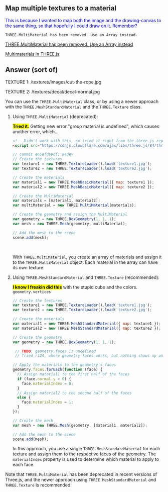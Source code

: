 ## Map multiple textures to a material

<span style="color:#0000dd;">This is because I wanted to map both the image and the drawing-canvas to the same thing, so that hopefully I could draw on it.  Remember?</span>

```
THREE.MultiMaterial has been removed. Use an Array instead. 
```

[THREE.MultiMaterial has been removed. Use an Array instead](https://stackoverflow.com/questions/45429660/three-multimaterial-has-been-removed-use-an-array-instead)

[Multimaterials in THREE.js](https://discourse.threejs.org/t/multimaterials-in-three-js/2368)

## Answer (sort of)

TEXTURE 1: /textures/images/cut-the-rope.jpg

TEXTURE 2: /textures/decal/decal-normal.jpg

You can use the `THREE.MultiMaterial` class, or by using a newer approach with the `THREE.MeshStandardMaterial` and the `THREE.Texture` class.

1. Using `THREE.MultiMaterial` (deprecated):

    <mark>**Tried it.**</mark> Getting new error "group material is undefined", which causes another error, which...

    ```html
    <!-- Didn't work with this, so tried it right from the three.js repo and the code still didn't work.  I might just need a different version. IDK. -->
    <script src="https://cdnjs.cloudflare.com/ajax/libs/three.js/84/three.min.js"></script>
    ```
    
   ```javascript
   // commit e65efda9df; 84dev
   // Create the textures
   var texture1 = new THREE.TextureLoader().load('texture1.jpg');
   var texture2 = new THREE.TextureLoader().load('texture2.jpg');

   // Create the materials
   var material1 = new THREE.MeshBasicMaterial({ map: texture1 });
   var material2 = new THREE.MeshBasicMaterial({ map: texture2 });

   // Create the MultiMaterial
   var materials = [material1, material2];
   var multiMaterial = new THREE.MultiMaterial(materials);

   // Create the geometry and assign the MultiMaterial
   var geometry = new THREE.BoxGeometry(1, 1, 1);
   var mesh = new THREE.Mesh(geometry, multiMaterial);

   // Add the mesh to the scene
   scene.add(mesh);
   ```

    <br>

    With `THREE.MultiMaterial`, you create an array of materials and assign it to the `THREE.MultiMaterial` object. Each material in the array can have its own texture.

2. Using `THREE.MeshStandardMaterial` and `THREE.Texture` (recommended):

    <mark>**I know I freakin did this**</mark> with the stupid cube and the colors. `geometry.vertices`

   ```javascript
   // Create the textures
   var texture1 = new THREE.TextureLoader().load('texture1.jpg');
   var texture2 = new THREE.TextureLoader().load('texture2.jpg');

   // Create the materials
   var material1 = new THREE.MeshStandardMaterial({ map: texture1 });
   var material2 = new THREE.MeshStandardMaterial({ map: texture2 });

   // Create the geometry
   var geometry = new THREE.BoxGeometry(1, 1, 1);

    // TODO: geometry.faces is undefined
    // Tried r124, where geometry.faces works, but nothing shows up on screen.

   // Apply the materials to the geometry's faces
   geometry.faces.forEach(function (face) {
     // Assign material1 to the first half of the faces
     if (face.normal.y > 0) {
       face.materialIndex = 0;
     }
     // Assign material2 to the second half of the faces
     else {
       face.materialIndex = 1;
     }
   });

   // Create the mesh
   var mesh = new THREE.Mesh(geometry, [material1, material2]);

   // Add the mesh to the scene
   scene.add(mesh);
   ```

   In this approach, you use a single `THREE.MeshStandardMaterial` for each texture and assign them to the respective faces of the geometry. The `materialIndex` property is used to determine which material to apply to each face.

Note that `THREE.MultiMaterial` has been deprecated in recent versions of Three.js, and the newer approach using `THREE.MeshStandardMaterial` and `THREE.Texture` is recommended.
